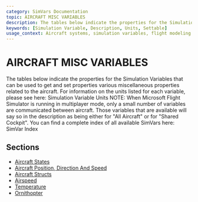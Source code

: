 ```yaml
---
category: SimVars Documentation
topic: AIRCRAFT MISC VARIABLES
description: The tables below indicate the properties for the Simulation Variables that can be used to get and set properties various miscellaneous properties related to the aircraft. For information on the units ...
keywords: [Simulation Variable, Description, Units, Settable]
usage_context: Aircraft systems, simulation variables, flight modeling
---
```


# AIRCRAFT MISC VARIABLES

The tables below indicate the properties for the Simulation Variables that can be used to get and set properties various miscellaneous properties related to the aircraft. For information on the units listed for each variable, please see here: Simulation Variable Units
NOTE: When Microsoft Flight Simulator is running in multiplayer mode, only a small number of variables are communicated between aircraft. Those variables that are available will say so in the description as being either for "All Aircraft" or for "Shared Cockpit".
You can find a complete index of all available SimVars here: SimVar Index

## Sections

- [Aircraft States](aircraft_states.md)
- [Aircraft Position, Direction And Speed](aircraft_position,_direction_and_speed.md)
- [Aircraft Structs](aircraft_structs.md)
- [Airspeed](airspeed.md)
- [Temperature](temperature.md)
- [Ornithopter](ornithopter.md)